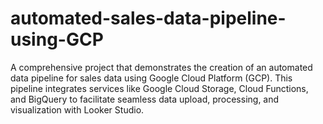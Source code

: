 # automated-sales-data-pipeline-using-GCP
A comprehensive project that demonstrates the creation of an automated data pipeline for sales data using Google Cloud Platform (GCP). This pipeline integrates services like Google Cloud Storage, Cloud Functions, and BigQuery to facilitate seamless data upload, processing, and visualization with Looker Studio.

